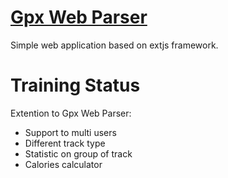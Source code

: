 # [Gpx Web Parser](GPX_Parser.md) #
Simple web application based on extjs framework.

# Training Status #
Extention to Gpx Web Parser:
  * Support to multi users
  * Different track type
  * Statistic on group of track
  * Calories calculator